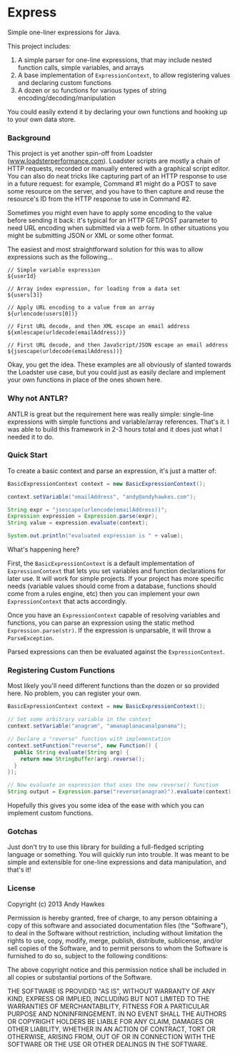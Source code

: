 Express
=======

Simple one-liner expressions for Java.

This project includes:

1. A simple parser for one-line expressions, that may include nested function calls, simple variables, and arrays
2. A base implementation of `ExpressionContext`, to allow registering values and declaring custom functions
3. A dozen or so functions for various types of string encoding/decoding/manipulation

You could easily extend it by declaring your own functions and hooking up to your own data store.

### Background

This project is yet another spin-off from Loadster (www.loadsterperformance.com). Loadster scripts are mostly a 
chain of HTTP requests, recorded or manually entered with a graphical script editor. You can also do neat tricks like 
capturing part of an HTTP response to use in a future request: for example, Command #1 might do a POST to save some 
resource on the server, and you have to then capture and reuse the resource's ID from the HTTP response to use in 
Command #2.

Sometimes you might even have to apply some encoding to the value before sending it back: it's typical
for an HTTP GET/POST parameter to need URL encoding when submitted via a web form. In other situations you might
be submitting JSON or XML or some other format.

The easiest and most straightforward solution for this was to allow expressions such as the following...

```
// Simple variable expression
${userId}

// Array index expression, for loading from a data set
${users[3]}

// Apply URL encoding to a value from an array
${urlencode(users[0])}

// First URL decode, and then XML escape an email address
${xmlescape(urldecode(emailAddress))}

// First URL decode, and then JavaScript/JSON escape an email address
${jsescape(urldecode(emailAddress))}
```

Okay, you get the idea. These examples are all obviously of slanted towards the Loadster use case, but you could just as 
easily declare and implement your own functions in place of the ones shown here.

### Why not ANTLR?
ANTLR is great but the requirement here was really simple: single-line expressions with simple functions and 
variable/array references. That's it. I was able to build this framework in 2-3 hours total and it
does just what I needed it to do.

### Quick Start
To create a basic context and parse an expression, it's just a matter of:

```java
BasicExpressionContext context = new BasicExpressionContext();

context.setVariable("emailAddress", "andy@andyhawkes.com");

String expr = "jsescape(urlencode(emailAddress))";
Expression expression = Expression.parse(expr);
String value = expression.evaluate(context);

System.out.println("evaluated expression is " + value);
```

What's happening here? 

First, the `BasicExpressionContext` is a default implementation of `ExpressionContext` that
lets you set variables and function declarations for later use. It will work for simple projects. If your project has 
more specific needs (variable values should come from a database, functions should come from a rules engine, etc) then
you can implement your own `ExpressionContext` that acts accordingly.

Once you have an `ExpressionContext` capable of resolving variables and functions, you can parse an expression using
the static method `Expression.parse(str)`. If the expression is unparsable, it will throw a `ParseException`.

Parsed expressions can then be evaluated against the `ExpressionContext`.

### Registering Custom Functions

Most likely you'll need different functions than the dozen or so provided here. No problem, you can register your own.

```java
BasicExpressionContext context = new BasicExpressionContext();

// Set some arbitrary variable in the context
context.setVariable("anagram", "amanaplanacanalpanama");

// Declare a "reverse" function with implementation
context.setFunction("reverse", new Function() {
  public String evaluate(String arg) {
    return new StringBuffer(arg).reverse();
  }
});

// Now evaluate an expression that uses the new reverse() function
String output = Expression.parse("reverse(anagram)").evaluate(context);
```
Hopefully this gives you some idea of the ease with which you can implement custom functions.

### Gotchas
Just don't try to use this library for building a full-fledged scripting language or something. You will quickly run into
trouble. It was meant to be simple and extensible for one-line expressions and data manipulation, and that's it!

### License
Copyright (c) 2013 Andy Hawkes

Permission is hereby granted, free of charge, to any person obtaining a copy of this software and associated documentation files (the "Software"), to deal in the Software without restriction, including without limitation the rights to use, copy, modify, merge, publish, distribute, sublicense, and/or sell copies of the Software, and to permit persons to whom the Software is furnished to do so, subject to the following conditions:

The above copyright notice and this permission notice shall be included in all copies or substantial portions of the Software.

THE SOFTWARE IS PROVIDED "AS IS", WITHOUT WARRANTY OF ANY KIND, EXPRESS OR IMPLIED, INCLUDING BUT NOT LIMITED TO THE WARRANTIES OF MERCHANTABILITY, FITNESS FOR A PARTICULAR PURPOSE AND NONINFRINGEMENT. IN NO EVENT SHALL THE AUTHORS OR COPYRIGHT HOLDERS BE LIABLE FOR ANY CLAIM, DAMAGES OR OTHER LIABILITY, WHETHER IN AN ACTION OF CONTRACT, TORT OR OTHERWISE, ARISING FROM, OUT OF OR IN CONNECTION WITH THE SOFTWARE OR THE USE OR OTHER DEALINGS IN THE SOFTWARE.

